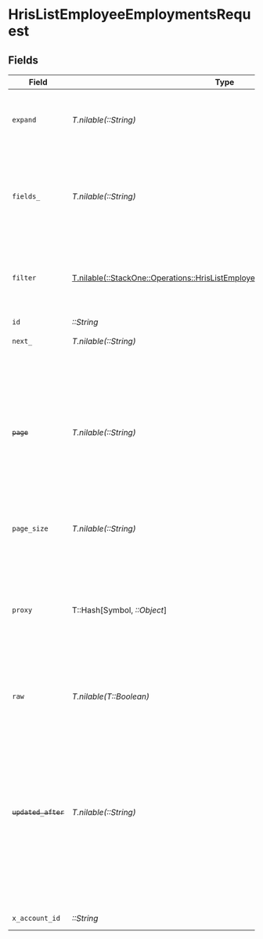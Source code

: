 # HrisListEmployeeEmploymentsRequest


## Fields

| Field                                                                                                                                                                                                                                                                                    | Type                                                                                                                                                                                                                                                                                     | Required                                                                                                                                                                                                                                                                                 | Description                                                                                                                                                                                                                                                                              | Example                                                                                                                                                                                                                                                                                  |
| ---------------------------------------------------------------------------------------------------------------------------------------------------------------------------------------------------------------------------------------------------------------------------------------- | ---------------------------------------------------------------------------------------------------------------------------------------------------------------------------------------------------------------------------------------------------------------------------------------- | ---------------------------------------------------------------------------------------------------------------------------------------------------------------------------------------------------------------------------------------------------------------------------------------- | ---------------------------------------------------------------------------------------------------------------------------------------------------------------------------------------------------------------------------------------------------------------------------------------- | ---------------------------------------------------------------------------------------------------------------------------------------------------------------------------------------------------------------------------------------------------------------------------------------- |
| `expand`                                                                                                                                                                                                                                                                                 | *T.nilable(::String)*                                                                                                                                                                                                                                                                    | :heavy_minus_sign:                                                                                                                                                                                                                                                                       | The comma separated list of fields that will be expanded in the response                                                                                                                                                                                                                 | groups                                                                                                                                                                                                                                                                                   |
| `fields_`                                                                                                                                                                                                                                                                                | *T.nilable(::String)*                                                                                                                                                                                                                                                                    | :heavy_minus_sign:                                                                                                                                                                                                                                                                       | The comma separated list of fields that will be returned in the response (if empty, all fields are returned)                                                                                                                                                                             | id,remote_id,employee_id,remote_employee_id,job_title,pay_rate,pay_period,pay_frequency,pay_currency,effective_date,employment_type,employment_contract_type,time_worked,created_at,updated_at,start_date,end_date,active,department,cost_center,division,job,type,contract_type,manager |
| `filter`                                                                                                                                                                                                                                                                                 | [T.nilable(::StackOne::Operations::HrisListEmployeeEmploymentsQueryParamFilter)](../../models/operations/hrislistemployeeemploymentsqueryparamfilter.md)                                                                                                                                 | :heavy_minus_sign:                                                                                                                                                                                                                                                                       | Filter parameters that allow greater customisation of the list response                                                                                                                                                                                                                  |                                                                                                                                                                                                                                                                                          |
| `id`                                                                                                                                                                                                                                                                                     | *::String*                                                                                                                                                                                                                                                                               | :heavy_check_mark:                                                                                                                                                                                                                                                                       | N/A                                                                                                                                                                                                                                                                                      |                                                                                                                                                                                                                                                                                          |
| `next_`                                                                                                                                                                                                                                                                                  | *T.nilable(::String)*                                                                                                                                                                                                                                                                    | :heavy_minus_sign:                                                                                                                                                                                                                                                                       | The unified cursor                                                                                                                                                                                                                                                                       |                                                                                                                                                                                                                                                                                          |
| ~~`page`~~                                                                                                                                                                                                                                                                               | *T.nilable(::String)*                                                                                                                                                                                                                                                                    | :heavy_minus_sign:                                                                                                                                                                                                                                                                       | : warning: ** DEPRECATED **: This will be removed in a future release, please migrate away from it as soon as possible.<br/><br/>The page number of the results to fetch                                                                                                                 |                                                                                                                                                                                                                                                                                          |
| `page_size`                                                                                                                                                                                                                                                                              | *T.nilable(::String)*                                                                                                                                                                                                                                                                    | :heavy_minus_sign:                                                                                                                                                                                                                                                                       | The number of results per page                                                                                                                                                                                                                                                           |                                                                                                                                                                                                                                                                                          |
| `proxy`                                                                                                                                                                                                                                                                                  | T::Hash[Symbol, *::Object*]                                                                                                                                                                                                                                                              | :heavy_minus_sign:                                                                                                                                                                                                                                                                       | Query parameters that can be used to pass through parameters to the underlying provider request by surrounding them with 'proxy' key                                                                                                                                                     |                                                                                                                                                                                                                                                                                          |
| `raw`                                                                                                                                                                                                                                                                                    | *T.nilable(T::Boolean)*                                                                                                                                                                                                                                                                  | :heavy_minus_sign:                                                                                                                                                                                                                                                                       | Indicates that the raw request result is returned                                                                                                                                                                                                                                        |                                                                                                                                                                                                                                                                                          |
| ~~`updated_after`~~                                                                                                                                                                                                                                                                      | *T.nilable(::String)*                                                                                                                                                                                                                                                                    | :heavy_minus_sign:                                                                                                                                                                                                                                                                       | : warning: ** DEPRECATED **: This will be removed in a future release, please migrate away from it as soon as possible.<br/><br/>Use a string with a date to only select results updated after that given date                                                                           | 2020-01-01T00:00:00.000Z                                                                                                                                                                                                                                                                 |
| `x_account_id`                                                                                                                                                                                                                                                                           | *::String*                                                                                                                                                                                                                                                                               | :heavy_check_mark:                                                                                                                                                                                                                                                                       | The account identifier                                                                                                                                                                                                                                                                   |                                                                                                                                                                                                                                                                                          |